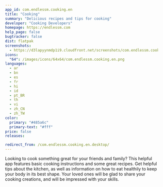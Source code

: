 ```yaml
---
app_id: com.endlessm.cooking.en
title: "Cooking"
summary: "Delicious recipes and tips for cooking"
developer: "Cooking Developers"
homepage: https://endlessm.com
help_page: false
bugtracker: false
dist: flatpak
screenshots:
  - https://d3lapyynmdp1i9.cloudfront.net/screenshots/com.endlessm.cooking.en/C/com.endlessm.cooking.en-screenshot1.jpg
icons:
  "64": /images/icons/64x64/com.endlessm.cooking.en.png
languages:
  - ar
  - bn
  - es
  - fr
  - hi
  - id
  - pt_BR
  - th
  - vi
  - zh_CN
  - zh_TW
color:
  primary: "#485a6c"
  primary-text: "#fff"
price: false
releases:

redirect_from: /com.endlessm.cooking.en.desktop/
---
```


<p>Looking to cook something great for your friends and family? This helpful app features basic cooking instructions and some great recipes. Get helpful tips about the kitchen, as well as information on how to eat healthily to keep your body in its best shape. Your loved ones will be glad to share your cooking creations, and will be impressed with your skills.</p>